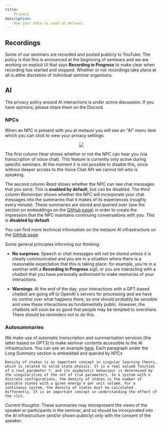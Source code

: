 ```yaml
---
title:
    Privacy
description:
    How your data is used at metauni
---
```


## Recordings

Some of our seminars are recorded and posted publicly to YouTube. The policy is that this is announced at the beginning of seminars and we are working on explicit UI that says **Recording in Progress** to make clear when recording has started and stopped. Whether or not recordings take place at all is atthe discretion of individual seminar organisers.

## AI

The privacy policy around AI interactions is under active discussion. If you have opinions, please share them on the Discord.

### NPCs

When an NPC is present with you at metauni you will see an "AI" menu item which you can click to view your privacy settings:

<p align="center">
<img src="https://user-images.githubusercontent.com/320329/216851728-bb933673-28c3-49e3-9018-7a7e7dee6152.png">
</p>

The first column *Hear* shows whether or not the NPC can hear you (via transcription of voice chat). This feature is currently only active during specific seminars. At the moment it is not possible to disable this, since without deeper access to the Voice Chat API we cannot tell *who* is speaking. 

The second column *Read* shows whether the NPC can see chat messages that you send. This is **enabled by default**, but can be disabled. The third column *Remember* shows whether the NPC will incorporate your chat messages into the summaries that it makes of its experiences (roughly every minute). These summaries are stored and queried over (see the section on embeddings on the [GitHub page](https://github.com/metauni/metauniOS/blob/main/README-AI.md)) in order to create the impression that the NPC maintains continuing conversations with you. This is **disabled by default**.

You can find more technical information on the metauni AI infrastructure on the [GitHub page](https://github.com/metauni/metauniOS/blob/main/README-AI.md). 

Some general principles informing our thinking:

* **No surprises**: Speech or chat messages will not be stored unless it is clearly communicated and you are in a situation where there is a reasonable expectation that this is taking place: for example, you're in a seminar with a **Recording in Progress** sigil, or you are interacting with a chatbot that you have personally authorised to make memories of your interactions.

* **Warnings**: At the end of the day, your interactions with a GPT-based chatbot are going off to OpenAI's servers for processing and we have no control over what happens there, so one should probably be sensible and view these interactions as fundamentally public. However, the chatbots will soon be so good that people may be tempted to overshare. There should be reminders not to do this.

### Autosummaries

We make use of automatic transcription and summarisation services (the latter based on GPT3) to make seminar contents accessible to the AI infrastructure. You can see an example [here](https://metauniservice.com/transcript?videoID=HXCpQWZfWIw). Each paragraph under the *Long Summary* section is embedded and queried by NPCs

```
Density of states is an important concept in singular learning theory, which is related to solid state physics. It is a real valued function of a real parameter t, and its asymptotic behaviour is determined by the singularities of the set of true parameters. In a system with n discrete configurations, the density of states is the number of possible states with a given energy e per unit volume. For a continuous system, the density of states must be calculated differently. It is an important concept in understanding the effect of the rlct.
```

*Current thoughts*: These summaries may misrepresent the views of the speaker or participants in the seminar, and so should be incorporated into the AI infrastructure (and/or shown publicly) only with the consent of the speaker.
